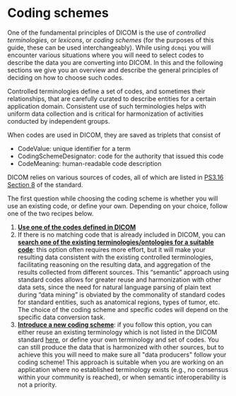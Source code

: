 # Coding schemes

One of the fundamental principles of DICOM is the use of _controlled terminologies_, or _lexicons_, or _coding schemes_ \(for the purposes of this guide, these can be used interchangeably\). While using `dcmqi` you will encounter various situations where you will need to select codes to describe the data you are converting into DICOM. In this and the following sections we give you an overview and describe the general principles of deciding on how to choose such codes.

Controlled terminologies define a set of codes, and sometimes their relationships, that are carefully curated to describe entities for a certain application domain. Consistent use of such terminologies helps with uniform data collection and is critical for harmonization of activities conducted by  independent groups.

When codes are used in DICOM, they are saved as triplets that consist of

* CodeValue: unique identifier for a term
* CodingSchemeDesignator: code for the authority that issued this code
* CodeMeaning: human-readable code description

DICOM relies on various sources of codes, all of which are listed in [PS3.16 Section 8](http://dicom.nema.org/medical/dicom/current/output/chtml/part16/chapter_8.html) of the standard.

The first question while choosing the coding scheme is whether you will use an existing code, or define your own. Depending on your choice, follow one of the two recipes below.

1. [**Use one of the codes defined in DICOM**](existing_dicom_code.md)
2. If there is no matching code that is already included in DICOM, you can [**search one of the existing terminologies/ontologies for a suitable code**](searching_codes_outside_dicom.md): this option often requires more effort, but it will make your resulting data consistent with the existing controlled terminologies, facilitating reasoning on the resulting data, and aggregation of the results collected from different sources.  This “semantic” approach using standard codes allows for greater reuse and harmonization with other data sets, since the need for natural language parsing of plain text during “data mining” is obviated by the commonality of standard codes for standard entities, such as anatomical regions, types of tumor, etc. The choice of the coding scheme and specific codes will depend on the specific data conversion task.
3. [**Introduce a new coding scheme**](new_coding_scheme.md): if you follow this option, you can either reuse an existing terminology which is not listed in the DICOM standard [here](http://dicom.nema.org/medical/dicom/current/output/chtml/part16/chapter_8.html), or define your own terminology and set of codes. You can still produce the data that is harmonized with other sources, but to achieve this you will need to make sure all "data producers" follow your coding scheme! This approach is suitable when you are working on an application where no established terminology exists \(e.g., no consensus within your community is reached\), or when semantic interoperability is not a priority.

